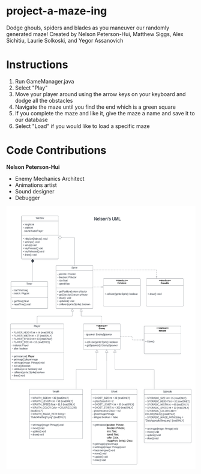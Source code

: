 # project-a-maze-ing
Dodge ghouls, spiders and blades as you maneuver our randomly generated maze! Created by Nelson Peterson-Hui, Matthew Siggs, Alex Sichitiu, Laurie Solkoski, and Yegor Assanovich

# Instructions
1. Run GameManager.java
2. Select "Play"
3. Move your player around using the arrow keys on your keyboard and dodge all the obstacles
4. Navigate the maze until you find the end which is a green square
5. If you complete the maze and like it, give the maze a name and save it to our database
6. Select "Load" if you would like to load a specific maze

# Code Contributions

**Nelson Peterson-Hui**
* Enemy Mechanics Architect
* Animations artist
* Sound designer
* Debugger 

<img width="600" height="700" src="images/Comp 2522 a-maze-ing project UML class diagrams - Nelson.png">
